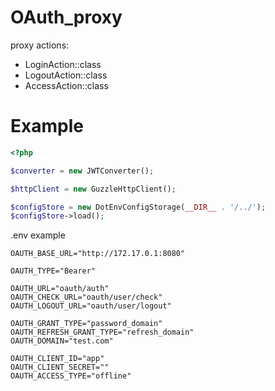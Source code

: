 # OAuth_proxy
proxy actions: 
- LoginAction::class
- LogoutAction::class
- AccessAction::class

# Example 
```php
<?php

$converter = new JWTConverter();

$httpClient = new GuzzleHttpClient();

$configStore = new DotEnvConfigStorage(__DIR__ . '/../');
$configStore->load();
```

.env example 

```env
OAUTH_BASE_URL="http://172.17.0.1:8080"

OAUTH_TYPE="Bearer"

OAUTH_URL="oauth/auth"
OAUTH_CHECK_URL="oauth/user/check"
OAUTH_LOGOUT_URL="oauth/user/logout"

OAUTH_GRANT_TYPE="password_domain"
OAUTH_REFRESH_GRANT_TYPE="refresh_domain"
OAUTH_DOMAIN="test.com"

OAUTH_CLIENT_ID="app"
OAUTH_CLIENT_SECRET=""
OAUTH_ACCESS_TYPE="offline"
```
